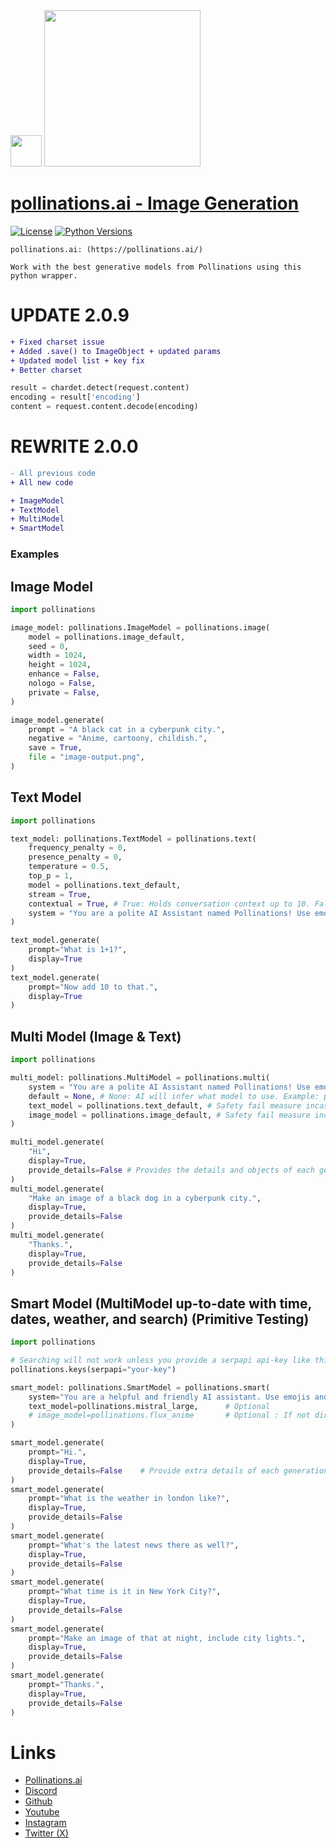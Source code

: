 <div id="header">
  <img src="https://i.ibb.co/p049Y5S/86964862.png" width="50"/>   <img src="https://i.ibb.co/r6JZ336/sketch1700556567238.png" width="250">
</div>

# [pollinations.ai - Image Generation](https://pypi.org/project/pollinations.ai)
[![License](https://img.shields.io/badge/license-MIT-blue.svg)](https://github.com/toolkitr/tkr/blob/main/LICENSE)
[![Python Versions](https://img.shields.io/badge/python-3.7%20|%203.8%20|%203.9%20|%203.10%20|%203.11%20|%203.12%20-blue)](https://www.python.org/downloads/)

```
pollinations.ai: (https://pollinations.ai/)

Work with the best generative models from Pollinations using this python wrapper.
```
# UPDATE 2.0.9
```diff
+ Fixed charset issue
+ Added .save() to ImageObject + updated params
+ Updated model list + key fix
+ Better charset
```
```python
result = chardet.detect(request.content)
encoding = result['encoding']
content = request.content.decode(encoding)
```

# REWRITE 2.0.0
```diff
- All previous code
+ All new code

+ ImageModel
+ TextModel
+ MultiModel
+ SmartModel
```
### Examples
## Image Model
```python
import pollinations

image_model: pollinations.ImageModel = pollinations.image(
    model = pollinations.image_default,
    seed = 0,
    width = 1024,
    height = 1024,
    enhance = False,
    nologo = False,
    private = False,
)

image_model.generate(
    prompt = "A black cat in a cyberpunk city.",
    negative = "Anime, cartoony, childish.",
    save = True,
    file = "image-output.png",
)
```
## Text Model
```python
import pollinations

text_model: pollinations.TextModel = pollinations.text(
    frequency_penalty = 0,
    presence_penalty = 0,
    temperature = 0.5,
    top_p = 1,
    model = pollinations.text_default,
    stream = True,
    contextual = True, # True: Holds conversation context up to 10. False: Has no conversation context
    system = "You are a polite AI Assistant named Pollinations! Use emojis and markdown as you wish."
)

text_model.generate(
    prompt="What is 1+1?",
    display=True
)
text_model.generate(
    prompt="Now add 10 to that.",
    display=True
)
```
## Multi Model (Image & Text)
```python
import pollinations

multi_model: pollinations.MultiModel = pollinations.multi(
    system = "You are a polite AI Assistant named Pollinations! Use emojis and markdown as you wish.",
    default = None, # None: AI will infer what model to use. Example: pollinations.turbo: Will default image model to turbo
    text_model = pollinations.text_default, # Safety fail measure incase of model errors in pollinations api.
    image_model = pollinations.image_default, # Safety fail measure incase of model errors in pollinations api.
)

multi_model.generate(
    "Hi",
    display=True,
    provide_details=False # Provides the details and objects of each generation
)
multi_model.generate(
    "Make an image of a black dog in a cyberpunk city.",
    display=True,
    provide_details=False
)
multi_model.generate(
    "Thanks.",
    display=True,
    provide_details=False
)
```
## Smart Model (MultiModel up-to-date with time, dates, weather, and search) (Primitive Testing)
```python
import pollinations

# Searching will not work unless you provide a serpapi api-key like this:
pollinations.keys(serpapi="your-key")

smart_model: pollinations.SmartModel = pollinations.smart(
    system="You are a helpful and friendly AI assistant. Use emojis and markdown as you like.",
    text_model=pollinations.mistral_large,      # Optional
    # image_model=pollinations.flux_anime       # Optional : If not directly chosen, the best fit model according to prompt will be chosen.
)

smart_model.generate(
    prompt="Hi.",
    display=True,
    provide_details=False    # Provide extra details of each generation.
)
smart_model.generate(
    prompt="What is the weather in london like?",
    display=True,
    provide_details=False
)
smart_model.generate(
    prompt="What's the latest news there as well?",
    display=True,
    provide_details=False
)
smart_model.generate(
    prompt="What time is it in New York City?",
    display=True,
    provide_details=False
)
smart_model.generate(
    prompt="Make an image of that at night, include city lights.",
    display=True,
    provide_details=False
)
smart_model.generate(
    prompt="Thanks.",
    display=True,
    provide_details=False
)
```

# Links
- [Pollinations.ai](https://pollinations.ai/)
- [Discord](https://discord.gg/8HqSRhJVxn)
- [Github](https://github.com/pollinations)
- [Youtube](https://www.youtube.com/channel/UCk4yKnLnYfyUmCCbDzOZOug)
- [Instagram](https://instagram.com/pollinations_ai)
- [Twitter (X)](https://twitter.com/pollinations_ai)
